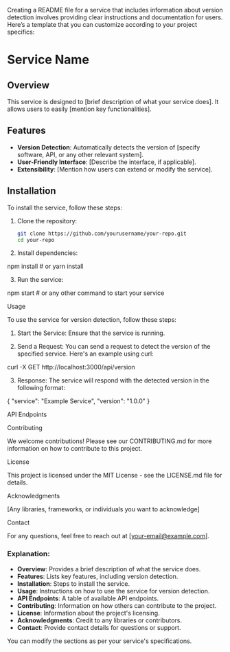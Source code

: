 Creating a README file for a service that includes information about version detection involves providing clear instructions and documentation for users. Here’s a template that you can customize according to your project specifics:

# Service Name

## Overview

This service is designed to [brief description of what your service does]. It allows users to easily [mention key functionalities]. 

## Features

- **Version Detection**: Automatically detects the version of [specify software, API, or any other relevant system].
- **User-Friendly Interface**: [Describe the interface, if applicable].
- **Extensibility**: [Mention how users can extend or modify the service].

## Installation

To install the service, follow these steps:

1. Clone the repository:
   ```bash
   git clone https://github.com/yourusername/your-repo.git
   cd your-repo

2. Install dependencies:

npm install  # or yarn install


3. Run the service:

npm start  # or any other command to start your service



Usage

To use the service for version detection, follow these steps:

1. Start the Service: Ensure that the service is running.


2. Send a Request: You can send a request to detect the version of the specified service. Here's an example using curl:

curl -X GET http://localhost:3000/api/version


3. Response: The service will respond with the detected version in the following format:

{
  "service": "Example Service",
  "version": "1.0.0"
}



API Endpoints

Contributing

We welcome contributions! Please see our CONTRIBUTING.md for more information on how to contribute to this project.

License

This project is licensed under the MIT License - see the LICENSE.md file for details.

Acknowledgments

[Any libraries, frameworks, or individuals you want to acknowledge]


Contact

For any questions, feel free to reach out at [your-email@example.com].

### Explanation:

- **Overview**: Provides a brief description of what the service does.
- **Features**: Lists key features, including version detection.
- **Installation**: Steps to install the service.
- **Usage**: Instructions on how to use the service for version detection.
- **API Endpoints**: A table of available API endpoints.
- **Contributing**: Information on how others can contribute to the project.
- **License**: Information about the project's licensing.
- **Acknowledgments**: Credit to any libraries or contributors.
- **Contact**: Provide contact details for questions or support.

You can modify the sections as per your service's specifications.

